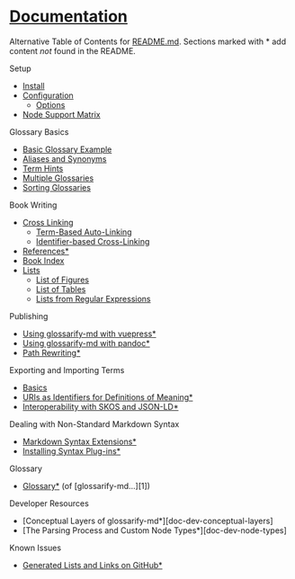 [doc-conceptual-layers]: ./conceptual-layers.md

[doc-glossary]: ./glossary.md

[doc-lists-on-github]: ./lists-on-github.md

[doc-pandoc]: ./pandoc.md

[doc-path-rewriting]: ./path-rewriting.md

[doc-plugins]: ./plugins.md

[doc-vocabulary-uris]: ./vocabulary-uris.md

[doc-vuepress]: ./vuepress.md

[doc-references]: ./references.md

[doc-skos-interop]: ./skos-interop.md

[doc-syntax-extensions]: ./markdown-syntax-extensions.md

[README.md]: ../README.md

# [Documentation](#documentation)

Alternative Table of Contents for [README.md].
Sections marked with \* add content *not* found in the README.

Setup

*   [Install][1]
*   [Configuration][2]
    *   [Options][3]
*   [Node Support Matrix][4]

Glossary Basics

*   [Basic Glossary Example][5]
*   [Aliases and Synonyms][6]
*   [Term Hints][7]
*   [Multiple Glossaries][8]
*   [Sorting Glossaries][9]

Book Writing

*   [Cross Linking][10]
    *   [Term-Based Auto-Linking][11]
    *   [Identifier-based Cross-Linking][12]
*   [References\*][doc-references]
*   [Book Index][13]
*   [Lists][14]
    *   [List of Figures][15]
    *   [List of Tables][16]
    *   [Lists from Regular Expressions][17]

Publishing

*   [Using glossarify-md with vuepress\*][doc-vuepress]
*   [Using glossarify-md with pandoc\*][doc-pandoc]
*   [Path Rewriting\*][doc-path-rewriting]

Exporting and Importing Terms

*   [Basics][18]
*   [URIs as Identifiers for Definitions of Meaning\*][doc-vocabulary-uris]
*   [Interoperability with SKOS and JSON-LD\*][doc-skos-interop]

Dealing with Non-Standard Markdown Syntax

*   [Markdown Syntax Extensions\*][doc-syntax-extensions]
*   [Installing Syntax Plug-ins\*][doc-plugins]

Glossary

*   [Glossary\*][doc-glossary] (of \[glossarify-md…]\[1])

Developer Resources

*   \[Conceptual Layers of glossarify-md\*]\[doc-dev-conceptual-layers]
*   \[The Parsing Process and Custom Node Types\*]\[doc-dev-node-types]

Known Issues

*   [Generated Lists and Links on GitHub\*][doc-lists-on-github]

[1]: ../README.md#install

[2]: ./README.md#configuration

[3]: ../README.md#options

[4]: ../README.md#node-support-matrix

[5]: ../README.md#sample

[6]: ../README.md#aliases-and-synonyms

[7]: ../README.md#term-hints

[8]: ../README.md#multiple-glossaries

[9]: ../README.md#sorting-glossaries

[10]: ../README.md#cross-linking

[11]: ../README.md#term-based-auto-linking

[12]: ../README.md#identifier-based-cross-linking

[13]: ../README.md#book-index

[14]: ../README.md#lists

[15]: ../README.md#list-of-figures

[16]: ../README.md#list-of-tables

[17]: ../README.md#lists-from-regular-expressions

[18]: ../README.md#structured-export-and-import
